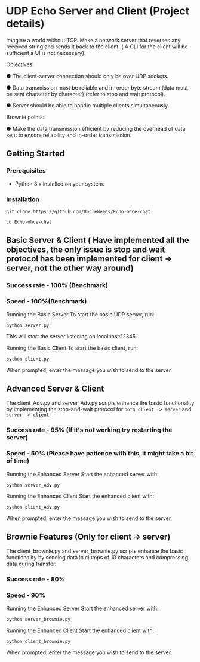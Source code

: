 # UDP Echo Server and Client (Project details)

Imagine a world without TCP. Make a network server that reverses any received string and
sends it back to the client. ( A CLI for the client will be sufficient a UI is not necessary).

Objectives:

● The client-server connection should only be over UDP sockets.

● Data transmission must be reliable and in-order byte stream (data must be sent
character by character) (refer to stop and wait protocol).

● Server should be able to handle multiple clients simultaneously.

Brownie points:

● Make the data transmission efficient by reducing the overhead of data sent to ensure
reliability and in-order transmission.

## Getting Started

### Prerequisites

- Python 3.x installed on your system.

### Installation

`git clone https://github.com/UncleWeeds/Echo-ohce-chat`

`cd Echo-ohce-chat`

## Basic Server & Client ( Have implemented all the objectives, the only issue is stop and wait protocol has been implemented for client -> server, not the other way around)
### Success rate - 100% (Benchmark)
### Speed - 100%(Benchmark)

Running the Basic Server
To start the basic UDP server, run:

`python server.py`

This will start the server listening on localhost:12345.

Running the Basic Client
To start the basic client, run:

`python client.py`

When prompted, enter the message you wish to send to the server.

## Advanced Server & Client

The client_Adv.py and server_Adv.py scripts enhance the basic functionality by implementing the stop-and-wait protocol for `both client -> server` and `server -> client` 
### Success rate - 95% (If it's not working try restarting the server)
### Speed - 50% (Please have patience with this, it might take a bit of time)

Running the Enhanced Server
Start the enhanced server with:

`python server_Adv.py`

Running the Enhanced Client
Start the enhanced client with:

`python client_Adv.py`

When prompted, enter the message you wish to send to the server.

## Brownie Features (Only for client -> server)

The client_brownie.py and server_brownie.py scripts enhance the basic functionality by sending data in clumps of 10 characters and compressing data during transfer.

### Success rate - 80%
### Speed - 90%

Running the Enhanced Server
Start the enhanced server with:

`python server_brownie.py`

Running the Enhanced Client
Start the enhanced client with:

`python client_brownie.py`

When prompted, enter the message you wish to send to the server.
